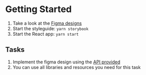 # Getting Started

1. Take a look at the [Figma designs](https://www.figma.com/file/DutSoYRcQI6BVEeL5W4KoB/Homework)
2. Start the styleguide: `yarn storybook`
3. Start the React app: `yarn start`

## Tasks
1. Implement the figma design using the [API provided](https://6347d56a0484786c6e89e5bb.mockapi.io/api/assignments)
2. You can use all libraries and resources you need for this task


